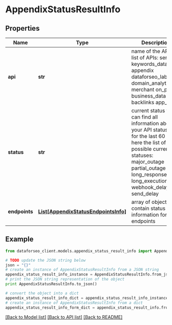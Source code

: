 # AppendixStatusResultInfo


## Properties

Name | Type | Description | Notes
------------ | ------------- | ------------- | -------------
**api** | **str** | name of the API the list of APIs: serp keywords_data appendix dataforseo_labs domain_analytics merchant on_page business_data backlinks app_data | [optional] 
**status** | **str** | current status you can find all information about your API statuses for the last 60 days here the list of possible current statuses: major_outage partial_outage long_response_time long_execution_time webhook_delay send_delay | [optional] 
**endpoints** | [**List[AppendixStatusEndpointsInfo]**](AppendixStatusEndpointsInfo.md) | array of objects that contain status information for API endpoints | [optional] 

## Example

```python
from dataforseo_client.models.appendix_status_result_info import AppendixStatusResultInfo

# TODO update the JSON string below
json = "{}"
# create an instance of AppendixStatusResultInfo from a JSON string
appendix_status_result_info_instance = AppendixStatusResultInfo.from_json(json)
# print the JSON string representation of the object
print AppendixStatusResultInfo.to_json()

# convert the object into a dict
appendix_status_result_info_dict = appendix_status_result_info_instance.to_dict()
# create an instance of AppendixStatusResultInfo from a dict
appendix_status_result_info_form_dict = appendix_status_result_info.from_dict(appendix_status_result_info_dict)
```
[[Back to Model list]](../README.md#documentation-for-models) [[Back to API list]](../README.md#documentation-for-api-endpoints) [[Back to README]](../README.md)



